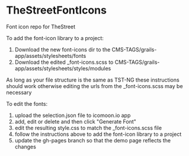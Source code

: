 # TheStreetFontIcons
Font icon repo for TheStreet

To add the font-icon library to a project:
<ol><li>Download the new font-icons dir to the CMS-TAGS/grails-app/assets/stylesheets/fonts</li>
<li>Download the edited _font-icons.scss to CMS-TAGS/grails-app/assets/stylesheets/styles/modules</li>
</ol>

As long as your file structure is the same as TST-NG these instructions should work otherwise editing the urls from the _font-icons.scss may be necessary

To edit the fonts: 
<ol><li>upload the selection.json file to icomoon.io app</li>
<li>add, edit or delete and then click "Generate Font"</li>
<li>edit the resulting style.css to match the _font-icons.scss file</li>
<li>follow the instructions above to add the font-icon library to a project</li>
<li>update the gh-pages branch so that the demo page reflects the changes</li>
</ol>
